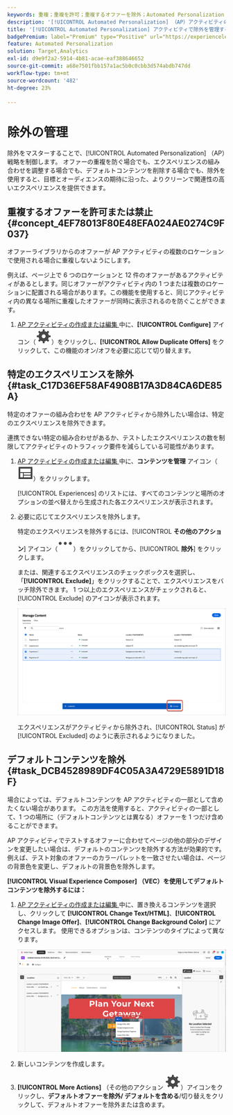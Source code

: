 ```yaml
---
keywords: 重複；重複を許可；重複するオファーを除外；Automated Personalization；重複するオファーを許可しない；除外；デフォルトコンテンツ；
description: '[!UICONTROL Automated Personalization] （AP）アクティビティの除外を管理します。'
title: '[!UICONTROL Automated Personalization] アクティビティで除外を管理するにはどうすればよいですか？'
badgePremium: label="Premium" type="Positive" url="https://experienceleague.adobe.com/docs/target/using/introduction/intro.html?lang=ja#premium newtab=true" tooltip="Target Premium に含まれる機能を確認してください。"
feature: Automated Personalization
solution: Target,Analytics
exl-id: d9e9f2a2-5914-4b81-acae-eaf388646652
source-git-commit: a68e7501fbb157a1ac5b0c0cbb3d574abdb747dd
workflow-type: tm+mt
source-wordcount: '482'
ht-degree: 23%

---
```


# 除外の管理

除外をマスターすることで、[!UICONTROL Automated Personalization] （AP）戦略を制御します。 オファーの重複を防ぐ場合でも、エクスペリエンスの組み合わせを調整する場合でも、デフォルトコンテンツを削除する場合でも、除外を使用すると、目標とオーディエンスの期待に沿った、よりクリーンで関連性の高いエクスペリエンスを提供できます。

## 重複するオファーを許可または禁止 {#concept_4EF78013F80E48EFA024AE0274C9F037}

オファーライブラリからのオファーが AP アクティビティの複数のロケーションで使用される場合に重複しないようにします。

例えば、ページ上で 6 つのロケーションと 12 件のオファーがあるアクティビティがあるとします。同じオファーがアクティビティ内の 1 つまたは複数のロケーションに配置される場合があります。この機能を使用すると、同じアクティビティ内の異なる場所に重複したオファーが同時に表示されるのを防ぐことができます。

1. [AP アクティビティの作成または編集 ](/help/main/c-activities/t-automated-personalization/create-ap-activity.md) 中に、**[!UICONTROL Configure]** アイコン（![ 設定アイコン ](/help/main/assets/icons/Setting.svg)）をクリックし、**[!UICONTROL Allow Duplicate Offers]** をクリックして、この機能のオン/オフを必要に応じて切り替えます。

## 特定のエクスペリエンスを除外 {#task_C17D36EF58AF4908B17A3D84CA6DE85A}

特定のオファーの組み合わせを AP アクティビティから除外したい場合は、特定のエクスペリエンスを除外できます。

連携できない特定の組み合わせがあるか、テストしたエクスペリエンスの数を制限してアクティビティのトラフィック要件を減らしている可能性があります。

1. [AP アクティビティの作成または編集 ](/help/main/c-activities/t-automated-personalization/create-ap-activity.md) 中に、**コンテンツを管理** アイコン（![ コンテンツを管理アイコン ](/help/main/assets/icons/Experience.svg)）をクリックします。

   [!UICONTROL Experiences] のリストには、すべてのコンテンツと場所のオプションの並べ替えから生成された各エクスペリエンスが表示されます。

1. 必要に応じてエクスペリエンスを除外します。

   特定のエクスペリエンスを除外するには、[!UICONTROL **その他のアクション**] アイコン（![ その他のアクション アイコン ](/help/main/assets/icons/MoreSmall.svg)）をクリックしてから、[!UICONTROL **除外**] をクリックします。

   または、関連するエクスペリエンスのチェックボックスを選択し、「**[!UICONTROL Exclude]**」をクリックすることで、エクスペリエンスをバッチ除外できます。 1 つ以上のエクスペリエンスがチェックされると、[!UICONTROL Exclude] のアイコンが表示されます。

   ![エクスペリエンスの一括除外](/help/main/c-activities/t-automated-personalization/assets/exclude1.png)

   エクスペリエンスがアクティビティから除外され、[!UICONTROL Status] が [!UICONTROL Excluded] のように表示されるようになりました。

## デフォルトコンテンツを除外 {#task_DCB4528989DF4C05A3A4729E5891D18F}

場合によっては、デフォルトコンテンツを AP アクティビティの一部として含めたくない場合があります。 この方法を使用すると、アクティビティの一部として、1 つの場所に（デフォルトコンテンツとは異なる）オファーを 1 つだけ含めることができます。

AP アクティビティでテストするオファーに合わせてページの他の部分のデザインを変更したい場合は、デフォルトのコンテンツを除外する方法が効果的です。例えば、テスト対象のオファーのカラーパレットを一致させたい場合は、ページの背景色を変更し、デフォルトの背景色を除外します。

**[!UICONTROL Visual Experience Composer] （VEC）を使用してデフォルトコンテンツを除外するには：**

1. [AP アクティビティの作成または編集 ](/help/main/c-activities/t-automated-personalization/create-ap-activity.md) 中に、置き換えるコンテンツを選択し、クリックして **[!UICONTROL Change Text/HTML]**、**[!UICONTROL Change Image Offer]**、**[!UICONTROL Change Background Color]** にアクセスします。 使用できるオプションは、コンテンツのタイプによって異なります。

   ![ オプションを変更 ](/help/main/c-activities/t-automated-personalization/assets/options.png)
1. 新しいコンテンツを作成します。

1. **[!UICONTROL More Actions]** （その他のアクション ![ アイコン ](/help/main/assets/icons/Setting.svg)）アイコンをクリックし、**デフォルトオファーを除外/ デフォルトを含める**/切り替えをクリックして、デフォルトオファーを除外または含めます。

   <!-- Depending on the content or offer type, the [!UICONTROL Include] checkbox is in a slightly different place. 

   For Text/HTML content: 

   ![Include checkbox in Edit Text/HTML dialog box](/help/main/c-activities/t-automated-personalization/assets/exclude_content_vec_1a.png)

   For Image/Video content: 

   ![Include checkbox in Select Content dialog box](/help/main/c-activities/t-automated-personalization/assets/exclude_content_vec_2a.png)

   For background color: 

   ![Include checkbox in Edit Background Color dialog box](/help/main/c-activities/t-automated-personalization/assets/exclude_content_vec_3a.png)-->

<!-- 1. Click **[!UICONTROL Save]**.

   You can see the experiences created from the offers you specified under [!UICONTROL Manage Content]. You notice that no experiences are created in [!UICONTROL Manage Content] using the default offer you excluded. 

   ![exclude_content_vec_4 image](assets/exclude_content_vec_4.png)

**To exclude default content using the [!UICONTROL Form-Based Experience Composer]:** 

1. While creating or editing an AP activity, click **[!UICONTROL Change Text/HTML]** or **[!UICONTROL Change Image Offer]** under **[!UICONTROL Content]**. 
1. In the dialog box, create your new content and uncheck **[!UICONTROL Include]** to the right of the default content (or uncheck the Default Image/Video in the [!UICONTROL Select Content] screen). 

   Depending on the content or offer type, the [!UICONTROL Include] checkbox is in a slightly different place. 

   For Text/HTML content: 

   ![exclude_content_form_1 image](assets/exclude_content_form_1.png)

   For Image/Video content: 

   ![exclude_content_form_2 image](assets/exclude_content_form_2.png)

1. Click **[!UICONTROL Save]**. 

   You can see the experiences created from the offers you specified under [!UICONTROL Manage Content]. You notice that no experiences are created in [!UICONTROL Manage Content] using the default offer you excluded. 

   ![exclude_content_form_3 image](assets/exclude_content_form_3.png)-->
